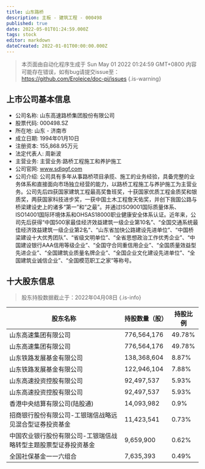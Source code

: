 ```yaml
---
title: 山东路桥
description: 主板 - 建筑工程 - 000498
published: true
date: 2022-05-01T01:24:59.000Z
tags: stock
editor: markdown
dateCreated: 2022-01-01T00:00:00.000Z
---
```


> 本页面由自动化程序生成于 Sun May 01 2022 01:24:59 GMT+0800
> 内容可能存在错误，如有bug请提交issue至：https://github.com/Eroleice/doc-pi/issues
{.is-warning}

## 上市公司基本信息
- 公司名称: 山东高速路桥集团股份有限公司
- 股票代码: 000498.SZ
- 所在地: 山东 - 济南市
- 成立日期: 1994年01月10日
- 注册资本: 155,868.95万元
- 法定代表人: 周新波
- 主营业务: 主营业务:路桥工程施工和养护施工
- 公司官网: www.sdlqgf.com
- 公司介绍: 公司具有多年从事路桥项目承揽、施工的业务经验，具备完整的业务体系和直接面向市场独立经营的能力，以路桥工程施工与养护施工为主营业务。公司先后四获国家建筑工程最高奖鲁班奖，十获国家优质工程金质奖和银质奖，两获国家科技进步奖，一获中国土木工程詹天佑奖，并创下我国公路与桥梁建设史上的诸多“第一”和“之最”。并通过ISO9001国际质量体系、ISO14001国际环境体系和OHSAS18000职业健康安全体系认证。近年来，公司先后获得“中国500家最佳经济效益建筑一级企业第10名”、“全国交通系统最佳经济效益建筑一级企业第2名”、“山东省加快公路建设先进单位”、“中国桥梁建设十大优秀团队”、“省级文明单位”、“全省思想政治工作优秀企业”、“中国建设银行AAA信用等级企业”、“全国守合同重信用企业”、“全国质量效益型先进企业”、“全国建筑业质量名牌企业”、“全国企业文化建设先进单位”、“全国建筑业诚信企业”、“全国模范职工之家”等称号。


## 十大股东信息
> 股东持股数据截止于：2022年04月08日
{.is-info}

| 股东名称 | 持股数量（股） | 持股比例 |
| --- | --- | --- |
| 山东高速集团有限公司 | 776,564,176 | 49.78% |
| 山东高速集团有限公司 | 776,564,176 | 49.78% |
| 山东铁路发展基金有限公司 | 138,368,604 | 8.87% |
| 山东铁路发展基金有限公司 | 122,946,104 | 7.88% |
| 山东高速投资控股有限公司 | 92,497,537 | 5.93% |
| 山东高速投资控股有限公司 | 92,497,537 | 5.93% |
| 香港中央结算有限公司(陆股通) | 14,093,982 | 0.9% |
| 招商银行股份有限公司-工银瑞信战略远见混合型证券投资基金 | 11,423,541 | 0.73% |
| 中国农业银行股份有限公司-工银瑞信战略转型主题股票型证券投资基金 | 9,659,900 | 0.62% |
| 全国社保基金一一六组合 | 7,635,393 | 0.49% |




